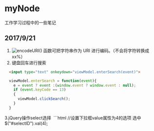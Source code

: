 # myNode
工作学习过程中的一些笔记

## 2017/9/21
1. ![encodeURI()](http://www.w3school.com.cn/jsref/jsref_encodeuri.asp) 函数可把字符串作为 URI 进行编码。（不会将字符转换成xx%）
2. 键盘回车进行搜索
  ```html
    <input type="text" onkeydown="viewModel.enterSearch(event)">
  ```
  ```javascript
    viewModel.enterSearch = function(event){
      e = event ? event :(window.event ? window.event : null);  
      if (event.keyCode == 13)  
      {  
        viewModel.clickSearch();  
      }  
    }
  ```
3.jQuery操作select选择
  ```html
  //设置下拉框value属性为4的选项 选中
        $("#selectID").val(4);
  ```
